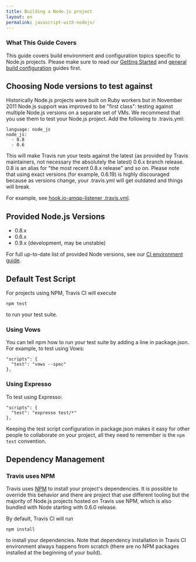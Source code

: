 ```yaml
---
title: Building a Node.js project
layout: en
permalink: javascript-with-nodejs/
---
```


### What This Guide Covers

This guide covers build environment and configuration topics specific to Node.js projects. Please make sure to read our [Getting Started](/docs/user/getting-started/) and [general build configuration](/docs/user/build-configuration/) guides first.

## Choosing Node versions to test against

Historically Node.js projects were built on Ruby workers but in November 2011 Node.js support was improved to be "first class": testing against multiple Node.js versions on a separate set of VMs. We recommend that you use them to test your Node.js project. Add the following to .travis.yml:

    language: node_js
    node_js:
      - 0.8
      - 0.6

This will make Travis run your tests against the latest (as provided by Travis maintainers, not necessary the absolutely the latest) 0.6.x branch release. 0.8 is an alias for "the most recent 0.8.x release" and so on. Please note that using exact versions (for example, 0.6.19) is highly discouraged because as versions change, your .travis.yml will get outdated and things will break.

For example, see [hook.io-amqp-listener .travis.yml](https://github.com/scottyapp/hook.io-amqp-listener/blob/master/.travis.yml).

## Provided Node.js Versions

 * 0.8.x
 * 0.6.x
 * 0.9.x (development, may be unstable)

For full up-to-date list of provided Node versions, see our [CI environment guide](/docs/user/ci-environment/).

## Default Test Script

For projects using NPM, Travis CI will execute

    npm test

to run your test suite.

### Using Vows

You can tell npm how to run your test suite by adding a line in package.json. For example, to test using Vows:

    "scripts": {
      "test": "vows --spec"
    },


### Using Expresso

To test using Expresso:

    "scripts": {
      "test": "expresso test/*"
    },

Keeping the test script configuration in package.json makes it easy for other people to collaborate on your project, all they need to remember is the `npm test` convention.

## Dependency Management

### Travis uses NPM

Travis uses [NPM](http://npmjs.org/) to install your project's dependencies. It is possible to override this behavior and there are project that use different tooling but the majority of Node.js projects hosted on Travis use NPM, which is also bundled with Node starting with 0.6.0 release.

By default, Travis CI will run

    npm install

to install your dependencies. Note that dependency installation in Travis CI environment always happens from scratch (there are no NPM packages installed at the beginning of your build).
